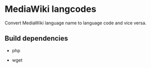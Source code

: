 # MediaWiki langcodes

Convert MediaWiki language name to language code and vice versa.

## Build dependencies

- php

- wget
